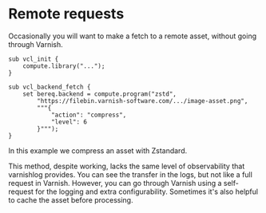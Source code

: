 # Remote requests

Occasionally you will want to make a fetch to a remote asset, without going through Varnish.

```vcl
sub vcl_init {
	compute.library("...");
}

sub vcl_backend_fetch {
	set bereq.backend = compute.program("zstd",
		"https://filebin.varnish-software.com/.../image-asset.png",
		"""{
			"action": "compress",
			"level": 6
		}""");
}
```

In this example we compress an asset with Zstandard.

This method, despite working, lacks the same level of observability that varnishlog provides. You can see the transfer in the logs, but not like a full request in Varnish. However, you can go through Varnish using a self-request for the logging and extra configurability. Sometimes it's also helpful to cache the asset before processing.

